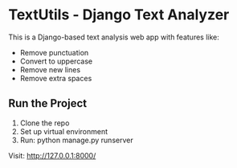 # TextUtils - Django Text Analyzer

This is a Django-based text analysis web app with features like:

- Remove punctuation
- Convert to uppercase
- Remove new lines
- Remove extra spaces

## Run the Project

1. Clone the repo
2. Set up virtual environment
3. Run: python manage.py runserver

Visit: http://127.0.0.1:8000/


